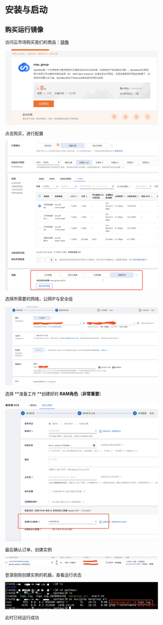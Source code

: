# 安装与启动

## 购买运行镜像

访问云市场购买我们的商品：[镜像](https://market.aliyun.com/products/52732002/cmjj00040459.html)

![](<../../.gitbook/assets/image (126).png>)

点击购买，进行配置

![](<../../.gitbook/assets/image (127).png>)

选择所需要的网络，公网IP与安全组

![](<../../.gitbook/assets/image (128).png>)

选择 **准备工作 **创建好的 **RAM角色**（**非常重要**）

![](<../../.gitbook/assets/image (129).png>)

最后确认订单，创建实例

![](<../../.gitbook/assets/image (132).png>)

登录刚刚创建实例的机器，查看运行状态

![](<../../.gitbook/assets/image (133).png>)

此时已经运行成功
